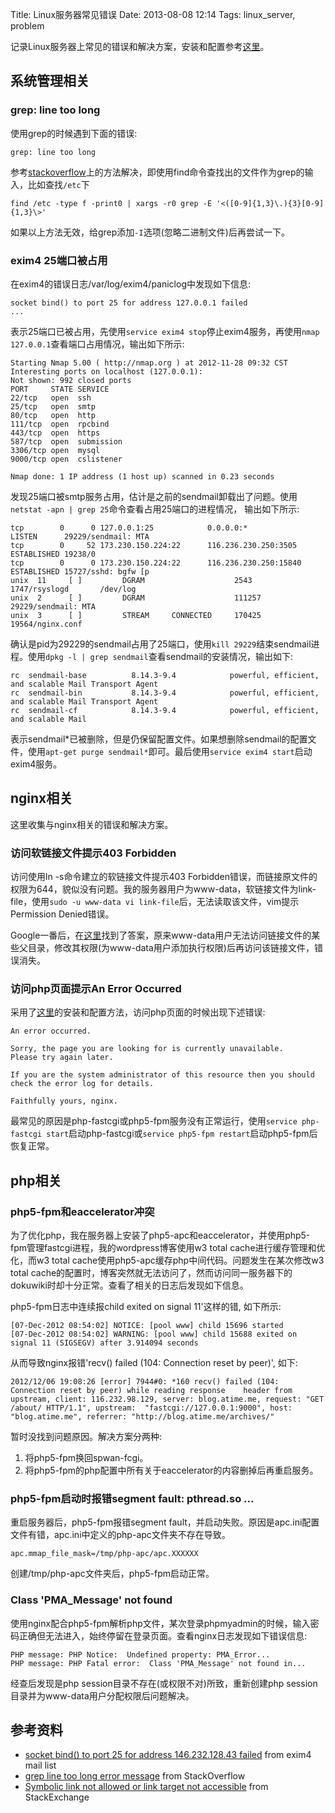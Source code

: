 Title: Linux服务器常见错误
Date: 2013-08-08 12:14
Tags: linux_server, problem

记录Linux服务器上常见的错误和解决方案，安装和配置参考[这里](/tips/build_linux_host)。
## 系统管理相关

### grep: line too long
使用grep的时候遇到下面的错误:

    grep: line too long

参考[stackoverflow](http://stackoverflow.com/questions/3657236/grep-line-too-long-error-message)上的方法解决，即使用find命令查找出的文件作为grep的输入，比如查找`/etc`下

    find /etc -type f -print0 | xargs -r0 grep -E '<([0-9]{1,3}\.){3}[0-9]{1,3}\>'

如果以上方法无效，给grep添加`-I`选项(忽略二进制文件)后再尝试一下。
### exim4 25端口被占用

在exim4的错误日志/var/log/exim4/paniclog中发现如下信息:
	
	socket bind() to port 25 for address 127.0.0.1 failed
	...

表示25端口已被占用，先使用`service exim4 stop`停止exim4服务，再使用`nmap 127.0.0.1`查看端口占用情况，输出如下所示:

	Starting Nmap 5.00 ( http://nmap.org ) at 2012-11-28 09:32 CST
	Interesting ports on localhost (127.0.0.1):
	Not shown: 992 closed ports
	PORT     STATE SERVICE
	22/tcp   open  ssh
	25/tcp   open  smtp
	80/tcp   open  http
	111/tcp  open  rpcbind
	443/tcp  open  https
	587/tcp  open  submission
	3306/tcp open  mysql
	9000/tcp open  cslistener
	
	Nmap done: 1 IP address (1 host up) scanned in 0.23 seconds

发现25端口被smtp服务占用，估计是之前的sendmail卸载出了问题。使用`netstat -apn | grep 25`命令查看占用25端口的进程情况，
输出如下所示:
	
	tcp        0      0 127.0.0.1:25            0.0.0.0:*               LISTEN      29229/sendmail: MTA
	tcp        0     52 173.230.150.224:22      116.236.230.250:3505    ESTABLISHED 19238/0         
	tcp        0      0 173.230.150.224:22      116.236.230.250:15840   ESTABLISHED 15727/sshd: bgfw [p
	unix  11     [ ]         DGRAM                    2543     1747/rsyslogd       /dev/log
	unix  2      [ ]         DGRAM                    111257   29229/sendmail: MTA 
	unix  3      [ ]         STREAM     CONNECTED     170425   19564/nginx.conf    

确认是pid为29229的sendmail占用了25端口，使用`kill 29229`结束sendmail进程。使用`dpkg -l | grep sendmail`查看sendmail的安装情况，输出如下:
	
	rc  sendmail-base          8.14.3-9.4            powerful, efficient, and scalable Mail Transport Agent
	rc  sendmail-bin           8.14.3-9.4            powerful, efficient, and scalable Mail Transport Agent
	rc  sendmail-cf            8.14.3-9.4            powerful, efficient, and scalable Mail

表示sendmail*已被删除，但是仍保留配置文件。如果想删除sendmail的配置文件，使用`apt-get purge sendmail*`即可。最后使用`service exim4 start`启动exim4服务。

## nginx相关

这里收集与nginx相关的错误和解决方案。

### 访问软链接文件提示403 Forbidden

访问使用ln -s命令建立的软链接文件提示403 Forbidden错误，而链接原文件的权限为644，貌似没有问题。我的服务器用户为www-data，软链接文件为link-file，使用`sudo -u www-data vi link-file`后，无法读取该文件，vim提示Permission Denied错误。

Google一番后，在[这里](http://unix.stackexchange.com/questions/20993/symbolic-link-not-allowed-or-link-target-not-accessible-apache-on-centos-6)找到了答案，原来www-data用户无法访问链接文件的某些父目录，修改其权限(为www-data用户添加执行权限)后再访问该链接文件，错误消失。

### 访问php页面提示An Error Occurred

采用了[这里](/tips/build_linux_host#安装和配置nginx)的安装和配置方法，访问php页面的时候出现下述错误:
	
	An error occurred.
	
	Sorry, the page you are looking for is currently unavailable.
	Please try again later.
	
	If you are the system administrator of this resource then you should check the error log for details.
	
	Faithfully yours, nginx.

最常见的原因是php-fastcgi或php5-fpm服务没有正常运行，使用`service php-fastcgi start`启动php-fastcgi或`service php5-fpm restart`启动php5-fpm后恢复正常。

## php相关

### php5-fpm和eaccelerator冲突
为了优化php，我在服务器上安装了php5-apc和eaccelerator，并使用php5-fpm管理fastcgi进程，我的wordpress博客使用w3 total cache进行缓存管理和优化，而w3 total cache使用php5-apc缓存php中间代码。问题发生在某次修改w3 total cache的配置时，博客突然就无法访问了，然而访问同一服务器下的dokuwiki时却十分正常。查看了相关的日志后发现如下信息。

php5-fpm日志中连续报child exited on signal 11'这样的错, 如下所示:
	
	[07-Dec-2012 08:54:02] NOTICE: [pool www] child 15696 started
	[07-Dec-2012 08:54:02] WARNING: [pool www] child 15688 exited on signal 11 (SIGSEGV) after 3.914094 seconds 

从而导致nginx报错'recv() failed (104: Connection reset by peer)', 如下:
	
	2012/12/06 19:08:26 [error] 7944#0: *160 recv() failed (104: Connection reset by peer) while reading response    header from upstream, client: 116.232.98.129, server: blog.atime.me, request: "GET /about/ HTTP/1.1", upstream:  "fastcgi://127.0.0.1:9000", host: "blog.atime.me", referrer: "http://blog.atime.me/archives/"

暂时没找到问题原因。解决方案分两种:

 1.  将php5-fpm换回spwan-fcgi。
 2.  将php5-fpm的php配置中所有关于eaccelerator的内容删掉后再重启服务。

### php5-fpm启动时报错segment fault: pthread.so ...

重启服务器后，php5-fpm报错segment fault，并启动失败。原因是apc.ini配置文件有错，apc.ini中定义的php-apc文件夹不存在导致。

    apc.mmap_file_mask=/tmp/php-apc/apc.XXXXXX

创建/tmp/php-apc文件夹后，php5-fpm启动正常。

### Class 'PMA_Message' not found

使用nginx配合php5-fpm解析php文件，某次登录phpmyadmin的时候，输入密码正确但无法进入，始终停留在登录页面。查看nginx日志发现如下错误信息:
	
	PHP message: PHP Notice:  Undefined property: PMA_Error...
	PHP message: PHP Fatal error:  Class 'PMA_Message' not found in...

经查后发现是php session目录不存在(或权限不对)所致，重新创建php session目录并为www-data用户分配权限后问题解决。

## 参考资料

*  [socket bind() to port 25 for address 146.232.128.43 failed](http://www.exim.org/lurker/message/20030730.105421.ee14dd63.en.html) from exim4 mail list
*  [grep line too long error message](http://stackoverflow.com/questions/3657236/grep-line-too-long-error-message) from StackOverflow
*  [Symbolic link not allowed or link target not accessible](http://unix.stackexchange.com/questions/20993/symbolic-link-not-allowed-or-link-target-not-accessible-apache-on-centos-6) from StackExchange

